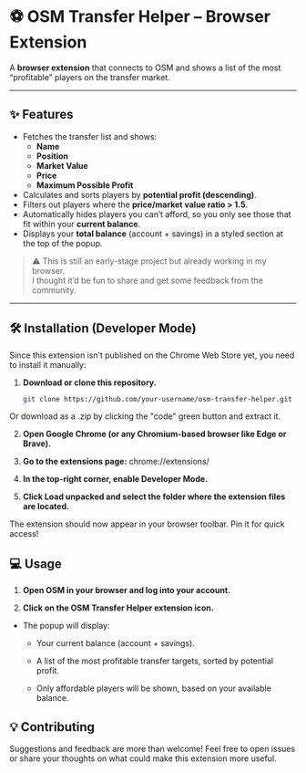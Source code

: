 # ⚽ OSM Transfer Helper – Browser Extension

A **browser extension** that connects to OSM and shows a list of the most “profitable” players on the transfer market.  

---

## ✨ Features

- Fetches the transfer list and shows:
  - **Name**
  - **Position**
  - **Market Value**
  - **Price**
  - **Maximum Possible Profit**
- Calculates and sorts players by **potential profit (descending)**.
- Filters out players where the **price/market value ratio > 1.5**.
- Automatically hides players you can’t afford, so you only see those that fit within your **current balance**.
- Displays your **total balance** (account + savings) in a styled section at the top of the popup.

> ⚠️ This is still an early-stage project but already working in my browser.  
> I thought it’d be fun to share and get some feedback from the community.  

---

## 🛠️ Installation (Developer Mode)

Since this extension isn’t published on the Chrome Web Store yet, you need to install it manually:

1. **Download or clone this repository.**
   ```bash
   git clone https://github.com/your-username/osm-transfer-helper.git
   
Or download as a .zip by clicking the "code" green button and extract it.

2. **Open Google Chrome (or any Chromium-based browser like Edge or Brave).**

3. **Go to the extensions page:**
  chrome://extensions/

3. **In the top-right corner, enable Developer Mode.**

4. **Click Load unpacked and select the folder where the extension files are located.**

The extension should now appear in your browser toolbar. Pin it for quick access!

## 💻 Usage

1. **Open OSM in your browser and log into your account.**

2. **Click on the OSM Transfer Helper extension icon.**
  
  - The popup will display:
  
    - Your current balance (account + savings).
  
    - A list of the most profitable transfer targets, sorted by potential profit.
  
    - Only affordable players will be shown, based on your available balance.

## 💡 Contributing

Suggestions and feedback are more than welcome! Feel free to open issues or share your thoughts on what could make this extension more useful.

   
